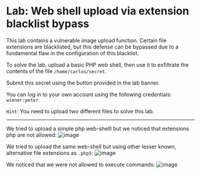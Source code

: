 # Lab: Web shell upload via extension blacklist bypass

This lab contains a vulnerable image upload function.
Certain file extensions are blacklisted, but this defense can be bypassed due to a fundamental flaw in the configuration of this blacklist.

To solve the lab, upload a basic PHP web shell, then use it to exfiltrate the contents of the file `/home/carlos/secret`.

Submit this secret using the button provided in the lab banner.

You can log in to your own account using the following credentials: `wiener:peter`

`Hint`: You need to upload two different files to solve this lab. 

---

We tried to upload a simple php web-shelll but we noticed that extensions php are not allowed:
![image](https://github.com/user-attachments/assets/541d2f39-a7cc-4d1c-a6f4-b694779fc93a)

We tried to upload the same web-shell but using other lesser known, alternative file extensions as `.php5`:
![image](https://github.com/user-attachments/assets/a8f709b0-529a-4cb9-8986-cda21d92b2bb)

We noticed that we were not allowed to execute commands:
![image](https://github.com/user-attachments/assets/5b5ea732-dcc5-4eb7-8c04-f988b8946594)



